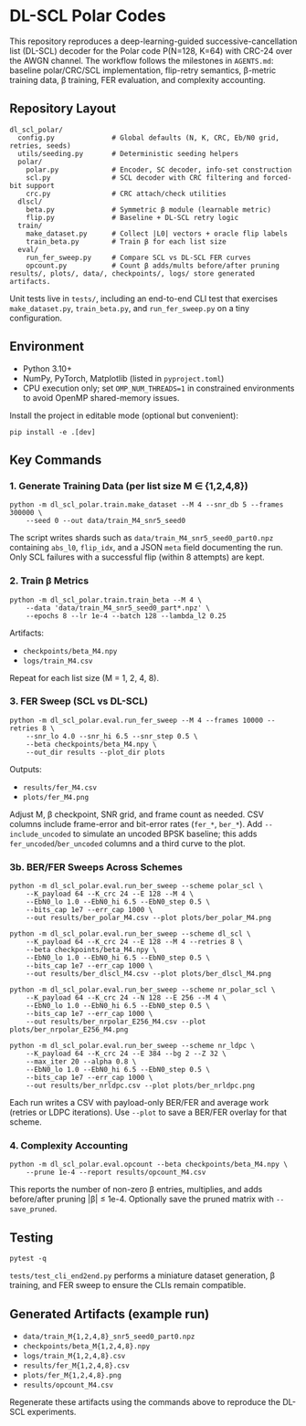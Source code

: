 # DL-SCL Polar Codes

This repository reproduces a deep-learning-guided successive-cancellation list (DL-SCL) decoder for the 
Polar code P(N=128, K=64) with CRC-24 over the AWGN channel. The workflow follows the milestones in
`AGENTS.md`: baseline polar/CRC/SCL implementation, flip-retry semantics, β-metric training data,
β training, FER evaluation, and complexity accounting.

## Repository Layout

```
dl_scl_polar/
  config.py              # Global defaults (N, K, CRC, Eb/N0 grid, retries, seeds)
  utils/seeding.py       # Deterministic seeding helpers
  polar/
    polar.py             # Encoder, SC decoder, info-set construction
    scl.py               # SCL decoder with CRC filtering and forced-bit support
    crc.py               # CRC attach/check utilities
  dlscl/
    beta.py              # Symmetric β module (learnable metric)
    flip.py              # Baseline + DL-SCL retry logic
  train/
    make_dataset.py      # Collect |L0| vectors + oracle flip labels
    train_beta.py        # Train β for each list size
  eval/
    run_fer_sweep.py     # Compare SCL vs DL-SCL FER curves
    opcount.py           # Count β adds/mults before/after pruning
results/, plots/, data/, checkpoints/, logs/ store generated artifacts.
```

Unit tests live in `tests/`, including an end-to-end CLI test that exercises
`make_dataset.py`, `train_beta.py`, and `run_fer_sweep.py` on a tiny configuration.

## Environment

- Python 3.10+
- NumPy, PyTorch, Matplotlib (listed in `pyproject.toml`)
- CPU execution only; set `OMP_NUM_THREADS=1` in constrained environments to avoid
  OpenMP shared-memory issues.

Install the project in editable mode (optional but convenient):

```
pip install -e .[dev]
```

## Key Commands

### 1. Generate Training Data (per list size M ∈ {1,2,4,8})

```
python -m dl_scl_polar.train.make_dataset --M 4 --snr_db 5 --frames 300000 \
    --seed 0 --out data/train_M4_snr5_seed0
```

The script writes shards such as `data/train_M4_snr5_seed0_part0.npz` containing
`abs_l0`, `flip_idx`, and a JSON `meta` field documenting the run. Only SCL failures
with a successful flip (within 8 attempts) are kept.

### 2. Train β Metrics

```
python -m dl_scl_polar.train.train_beta --M 4 \
    --data 'data/train_M4_snr5_seed0_part*.npz' \
    --epochs 8 --lr 1e-4 --batch 128 --lambda_l2 0.25
```

Artifacts:
- `checkpoints/beta_M4.npy`
- `logs/train_M4.csv`

Repeat for each list size (M = 1, 2, 4, 8).

### 3. FER Sweep (SCL vs DL-SCL)

```
python -m dl_scl_polar.eval.run_fer_sweep --M 4 --frames 10000 --retries 8 \
    --snr_lo 4.0 --snr_hi 6.5 --snr_step 0.5 \
    --beta checkpoints/beta_M4.npy \
    --out_dir results --plot_dir plots
```

Outputs:
- `results/fer_M4.csv`
- `plots/fer_M4.png`

Adjust M, β checkpoint, SNR grid, and frame count as needed.
CSV columns include frame-error and bit-error rates (`fer_*`, `ber_*`). Add
`--include_uncoded` to simulate an uncoded BPSK baseline; this adds
`fer_uncoded`/`ber_uncoded` columns and a third curve to the plot.

### 3b. BER/FER Sweeps Across Schemes

```
python -m dl_scl_polar.eval.run_ber_sweep --scheme polar_scl \
    --K_payload 64 --K_crc 24 --E 128 --M 4 \
    --EbN0_lo 1.0 --EbN0_hi 6.5 --EbN0_step 0.5 \
    --bits_cap 1e7 --err_cap 1000 \
    --out results/ber_polar_M4.csv --plot plots/ber_polar_M4.png

python -m dl_scl_polar.eval.run_ber_sweep --scheme dl_scl \
    --K_payload 64 --K_crc 24 --E 128 --M 4 --retries 8 \
    --beta checkpoints/beta_M4.npy \
    --EbN0_lo 1.0 --EbN0_hi 6.5 --EbN0_step 0.5 \
    --bits_cap 1e7 --err_cap 1000 \
    --out results/ber_dlscl_M4.csv --plot plots/ber_dlscl_M4.png

python -m dl_scl_polar.eval.run_ber_sweep --scheme nr_polar_scl \
    --K_payload 64 --K_crc 24 --N 128 --E 256 --M 4 \
    --EbN0_lo 1.0 --EbN0_hi 6.5 --EbN0_step 0.5 \
    --bits_cap 1e7 --err_cap 1000 \
    --out results/ber_nrpolar_E256_M4.csv --plot plots/ber_nrpolar_E256_M4.png

python -m dl_scl_polar.eval.run_ber_sweep --scheme nr_ldpc \
    --K_payload 64 --K_crc 24 --E 384 --bg 2 --Z 32 \
    --max_iter 20 --alpha 0.8 \
    --EbN0_lo 1.0 --EbN0_hi 6.5 --EbN0_step 0.5 \
    --bits_cap 1e7 --err_cap 1000 \
    --out results/ber_nrldpc.csv --plot plots/ber_nrldpc.png
```

Each run writes a CSV with payload-only BER/FER and average work (retries or LDPC
iterations). Use `--plot` to save a BER/FER overlay for that scheme.

### 4. Complexity Accounting

```
python -m dl_scl_polar.eval.opcount --beta checkpoints/beta_M4.npy \
    --prune 1e-4 --report results/opcount_M4.csv
```

This reports the number of non-zero β entries, multiplies, and adds before/after
pruning |β| ≤ 1e-4. Optionally save the pruned matrix with `--save_pruned`.

## Testing

```
pytest -q
```

`tests/test_cli_end2end.py` performs a miniature dataset generation, β training,
and FER sweep to ensure the CLIs remain compatible.

## Generated Artifacts (example run)

- `data/train_M{1,2,4,8}_snr5_seed0_part0.npz`
- `checkpoints/beta_M{1,2,4,8}.npy`
- `logs/train_M{1,2,4,8}.csv`
- `results/fer_M{1,2,4,8}.csv`
- `plots/fer_M{1,2,4,8}.png`
- `results/opcount_M4.csv`

Regenerate these artifacts using the commands above to reproduce the DL-SCL experiments.
